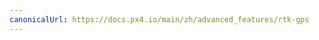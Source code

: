 ```yaml
---
canonicalUrl: https://docs.px4.io/main/zh/advanced_features/rtk-gps
---
```


<Redirect to="../gps_compass/rtk_gps" />